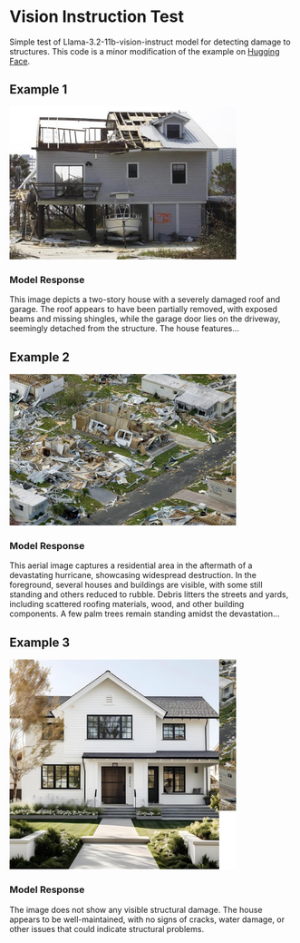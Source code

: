 # Vision Instruction Test
Simple test of Llama-3.2-11b-vision-instruct model for detecting damage to structures. This code is a minor modification of the example on [Hugging Face](https://huggingface.co/meta-llama/Llama-3.2-11B-Vision-Instruct).


## Example 1

<img src="img/70946284-1c60-4cee-ad03-0b4f56c501e4.jpg" alt="Example 1" width="400"/>

### Model Response
This image depicts a two-story house with a severely damaged roof and garage. The roof appears to have been partially removed, with exposed beams and missing shingles, while the garage door lies on the driveway, seemingly detached from the structure. The house features...

## Example 2

<img src="img/aebbe0fd-86da-411e-9da5-45d06ef4cb74.jpg" alt="Example 1" width="400"/>

### Model Response
This aerial image captures a residential area in the aftermath of a devastating hurricane, showcasing widespread destruction. In the foreground, several houses and buildings are visible, with some still standing and others reduced to rubble. Debris litters the streets and yards, including scattered roofing materials, wood, and other building components. A few palm trees remain standing amidst the devastation...

## Example 3

<img src="img/cf02cc23-3422-4dcb-a617-3b5fdcb1a5f4.jpg" alt="Example 1" width="400"/>

### Model Response
The image does not show any visible structural damage. The house appears to be well-maintained, with no signs of cracks, water damage, or other issues that could indicate structural problems.
